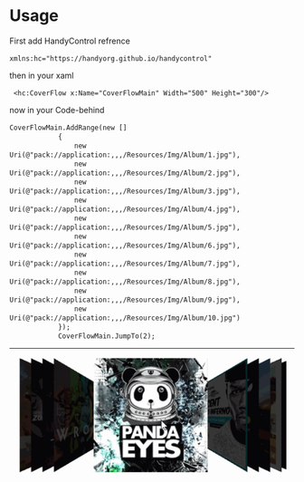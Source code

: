 # Usage
First add HandyControl refrence
```
xmlns:hc="https://handyorg.github.io/handycontrol"
```
then in your xaml
```
 <hc:CoverFlow x:Name="CoverFlowMain" Width="500" Height="300"/>
```
now in your Code-behind
```
CoverFlowMain.AddRange(new []
            {
                new Uri(@"pack://application:,,,/Resources/Img/Album/1.jpg"),
                new Uri(@"pack://application:,,,/Resources/Img/Album/2.jpg"),
                new Uri(@"pack://application:,,,/Resources/Img/Album/3.jpg"),
                new Uri(@"pack://application:,,,/Resources/Img/Album/4.jpg"),
                new Uri(@"pack://application:,,,/Resources/Img/Album/5.jpg"),
                new Uri(@"pack://application:,,,/Resources/Img/Album/6.jpg"),
                new Uri(@"pack://application:,,,/Resources/Img/Album/7.jpg"),
                new Uri(@"pack://application:,,,/Resources/Img/Album/8.jpg"),
                new Uri(@"pack://application:,,,/Resources/Img/Album/9.jpg"),
                new Uri(@"pack://application:,,,/Resources/Img/Album/10.jpg")
            });
            CoverFlowMain.JumpTo(2);
```
***

![](https://github.com/HandyOrg/HandyOrgResource/blob/master/HandyControl/Resources/CoverFlow.gif)